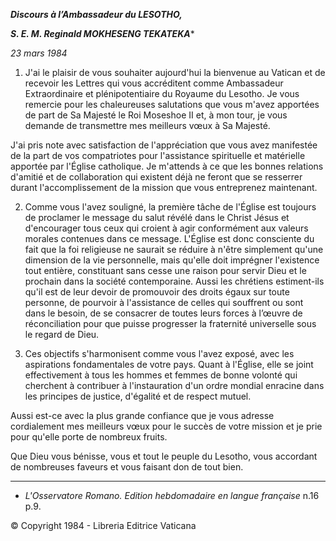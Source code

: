***Discours à l’Ambassadeur du LESOTHO,***

***S. E. M. Reginald MOKHESENG TEKATEKA****

*23 mars 1984*

1. J'ai le plaisir de vous souhaiter aujourd'hui la bienvenue au Vatican et de recevoir les Lettres qui vous accréditent comme Ambassadeur Extraordinaire et plénipotentiaire du Royaume du Lesotho. Je vous remercie pour les chaleureuses salutations que vous m'avez apportées de part de Sa Majesté le Roi Moseshoe II et, à mon tour, je vous demande de transmettre mes meilleurs vœux à Sa Majesté.

J'ai pris note avec satisfaction de l'appréciation que vous avez manifestée de la part de vos compatriotes pour l'assistance spirituelle et matérielle apportée par l'Église catholique. Je m'attends à ce que les bonnes relations d'amitié et de collaboration qui existent déjà ne feront que se resserrer durant l'accomplissement de la mission que vous entreprenez maintenant.

2. Comme vous l'avez souligné, la première tâche de l'Église est toujours de proclamer le message du salut révélé dans le Christ Jésus et d'encourager tous ceux qui croient à agir conformément aux valeurs morales contenues dans ce message. L'Église est donc consciente du fait que la foi religieuse ne saurait se réduire à n'être simplement qu'une dimension de la vie personnelle, mais qu'elle doit imprégner l'existence tout entière, constituant sans cesse une raison pour servir Dieu et le prochain dans la société contemporaine. Aussi les chrétiens estiment-ils qu'il est de leur devoir de promouvoir des droits égaux sur toute personne, de pourvoir à l'assistance de celles qui souffrent ou sont dans le besoin, de se consacrer de toutes leurs forces à l’œuvre de réconciliation pour que puisse progresser la fraternité universelle sous le regard de Dieu.

3. Ces objectifs s'harmonisent comme vous l'avez exposé, avec les aspirations fondamentales de votre pays. Quant à l'Église, elle se joint effectivement à tous les hommes et femmes de bonne volonté qui cherchent à contribuer à l'instauration d'un ordre mondial enracine dans les principes de justice, d'égalité et de respect mutuel.

Aussi est-ce avec la plus grande confiance que je vous adresse cordialement mes meilleurs vœux pour le succès de votre mission et je prie pour qu'elle porte de nombreux fruits.

Que Dieu vous bénisse, vous et tout le peuple du Lesotho, vous accordant de nombreuses faveurs et vous faisant don de tout bien.

* * *

* *L'Osservatore Romano. Edition hebdomadaire en langue française* n.16 p.9.

© Copyright 1984 - Libreria Editrice Vaticana
